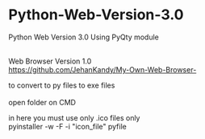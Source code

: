# Python-Web-Version-3.0
Python Web Version 3.0 Using PyQty module 
<br>
<br>

Web Browser Version 1.0 <br>
https://github.com/JehanKandy/My-Own-Web-Browser-







to convert to py files to exe files
<br><br>
open folder on CMD<br>


in here you must use only .ico files only<br>
pyinstaller -w -F -i "icon_file" pyfile

